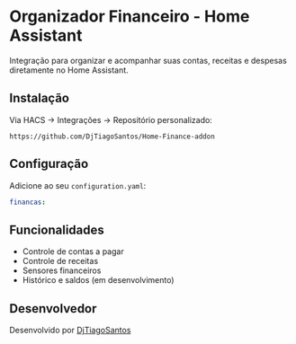 # Organizador Financeiro - Home Assistant

Integração para organizar e acompanhar suas contas, receitas e despesas diretamente no Home Assistant.

## Instalação

Via HACS → Integrações → Repositório personalizado:

```
https://github.com/DjTiagoSantos/Home-Finance-addon
```

## Configuração

Adicione ao seu `configuration.yaml`:

```yaml
financas:
```

## Funcionalidades

- Controle de contas a pagar
- Controle de receitas
- Sensores financeiros
- Histórico e saldos (em desenvolvimento)

## Desenvolvedor

Desenvolvido por [DjTiagoSantos](https://github.com/DjTiagoSantos)

